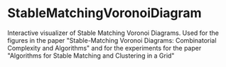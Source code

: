 # StableMatchingVoronoiDiagram
Interactive visualizer of Stable Matching Voronoi Diagrams.
Used for the figures in the paper "Stable-Matching Voronoi Diagrams: Combinatorial Complexity and Algorithms" 
and for the experiments for the paper "Algorithms for Stable Matching and Clustering in a Grid"

